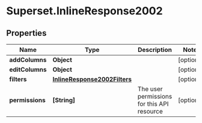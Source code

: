 # Superset.InlineResponse2002

## Properties
Name | Type | Description | Notes
------------ | ------------- | ------------- | -------------
**addColumns** | **Object** |  | [optional] 
**editColumns** | **Object** |  | [optional] 
**filters** | [**InlineResponse2002Filters**](InlineResponse2002Filters.md) |  | [optional] 
**permissions** | **[String]** | The user permissions for this API resource | [optional] 
